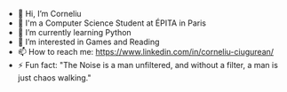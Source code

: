- 👋 Hi, I’m Corneliu
- 🏫 I'm a Computer Science Student at ÉPITA in Paris
- 🌱 I’m currently learning Python
- 👀 I’m interested in Games and Reading
- 📫 How to reach me: https://www.linkedin.com/in/corneliu-ciugurean/
- ⚡ Fun fact: "The Noise is a man unfiltered, and without a filter, a man is just chaos walking."

<!---
- - 👀 I’m interested in Games and Reading
- 💞️ I’m looking to collaborate on ...
- 📫 How to reach me https://linktr.ee/Ciugiu
Corneliu-Ciugurean/Corneliu-Ciugurean is a ✨ special ✨ repository because its `README.md` (this file) appears on your GitHub profile.
You can click the Preview link to take a look at your changes.
--->
